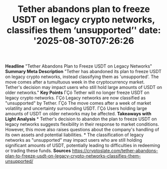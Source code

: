 ﻿---
title: "Tether abandons plan to freeze USDT on legacy crypto networks, classifies them ‘unsupported’'
date: '2025-08-30T07:26:26"
category: "Markets"
summary: ""
slug: "tether abandons plan to freeze usdt on legacy crypto network"
source_urls:
  - "https://cryptoslate.com/tether-abandons-plan-to-freeze-usdt-on-legacy-crypto-networks-classifies-them-unsupported/"
seo:
  title: "Tether abandons plan to freeze USDT on legacy crypto networks, classifies them ‘unsupported’ | Hash n Hedge'
  description: '"
  keywords: ["news", "markets", "brief"]
---
**Headline** "Tether Abandons Plan to Freeze USDT on Legacy Networks"  **Summary Meta Description** "Tether has abandoned its plan to freeze USDT on legacy crypto networks, instead classifying them as 'unsupported'. The move comes after a tumultuous week in the cryptocurrency market. Tether's decision may impact users who still hold large amounts of USDT on older networks."  **Key Points**  ΓÇó Tether will no longer freeze USDT on legacy crypto networks. ΓÇó Legacy networks are now classified as "unsupported" by Tether. ΓÇó The move comes after a week of market volatility and uncertainty surrounding USDT. ΓÇó Users holding large amounts of USDT on older networks may be affected.  **Takeaways with Light Analysis**  * Tether's decision to abandon the plan to freeze USDT on legacy networks suggests flexibility in their response to market conditions. However, this move also raises questions about the company's handling of its own assets and potential liabilities. * The classification of legacy networks as "unsupported" may impact users who are still holding significant amounts of USDT, potentially leading to difficulties in redeeming or trading these funds.  **Sources** https://cryptoslate.com/tether-abandons-plan-to-freeze-usdt-on-legacy-crypto-networks-classifies-them-unsupported/ 
